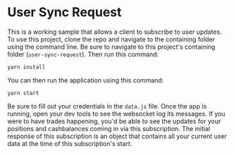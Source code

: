 # User Sync Request

This is a working sample that allows a client to subscribe to user updates. To use this project, clone the repo and navigate to the containing folder using the command line. Be sure to navigate to this project's containing folder (`user-sync-request`). Then run this command:

```
yarn install
```

You can then run the application using this command:

```
yarn start
```

Be sure to fill out your credentials in the `data.js` file. Once the app is running, open your dev tools to see the websocket log its messages. If you were to have trades happening, you'd be able to see the updates for your positions and cashbalances coming in via this subscription. The initial response of this subscription is an object that contains all your current user data at the time of this subscription's start.